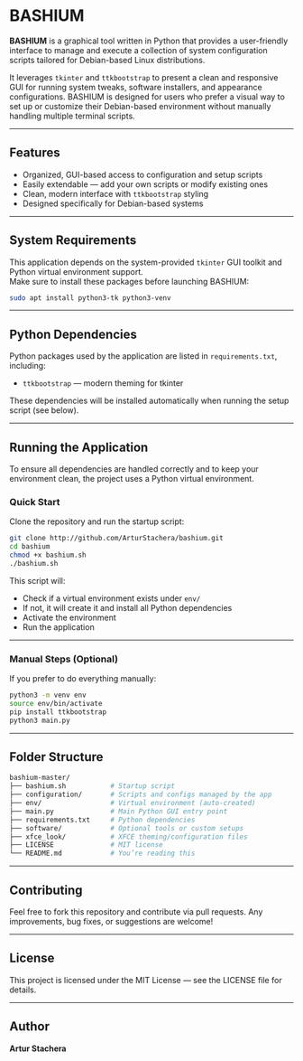 # BASHIUM

**BASHIUM** is a graphical tool written in Python that provides a user-friendly interface to manage and execute a collection of system configuration scripts tailored for Debian-based Linux distributions.

It leverages `tkinter` and `ttkbootstrap` to present a clean and responsive GUI for running system tweaks, software installers, and appearance configurations. BASHIUM is designed for users who prefer a visual way to set up or customize their Debian-based environment without manually handling multiple terminal scripts.

---

## Features

* Organized, GUI-based access to configuration and setup scripts
* Easily extendable — add your own scripts or modify existing ones
* Clean, modern interface with `ttkbootstrap` styling
* Designed specifically for Debian-based systems

---

## System Requirements

This application depends on the system-provided `tkinter` GUI toolkit and Python virtual environment support.  
Make sure to install these packages before launching BASHIUM:

```bash
sudo apt install python3-tk python3-venv

```

---

## Python Dependencies

Python packages used by the application are listed in `requirements.txt`, including:

* `ttkbootstrap` — modern theming for tkinter

These dependencies will be installed automatically when running the setup script (see below).

---

## Running the Application

To ensure all dependencies are handled correctly and to keep your environment clean, the project uses a Python virtual environment.

### Quick Start

Clone the repository and run the startup script:

```bash
git clone http://github.com/ArturStachera/bashium.git
cd bashium
chmod +x bashium.sh
./bashium.sh
```

This script will:

* Check if a virtual environment exists under `env/`
* If not, it will create it and install all Python dependencies
* Activate the environment
* Run the application

---

### Manual Steps (Optional)

If you prefer to do everything manually:

```bash
python3 -m venv env
source env/bin/activate
pip install ttkbootstrap
python3 main.py
```

---

## Folder Structure

```bash
bashium-master/
├── bashium.sh           # Startup script
├── configuration/       # Scripts and configs managed by the app
├── env/                 # Virtual environment (auto-created)
├── main.py              # Main Python GUI entry point
├── requirements.txt     # Python dependencies
├── software/            # Optional tools or custom setups
├── xfce_look/           # XFCE theming/configuration files
├── LICENSE              # MIT license
└── README.md            # You’re reading this
```

---

## Contributing

Feel free to fork this repository and contribute via pull requests.
Any improvements, bug fixes, or suggestions are welcome!

---

## License

This project is licensed under the MIT License — see the LICENSE file for details.

---

## Author

**Artur Stachera**
